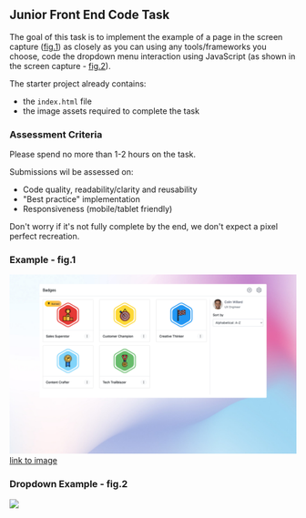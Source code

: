 ## Junior Front End Code Task

The goal of this task is to implement the example of a page in the screen capture ([fig.1](#example---fig1)) as closely as you can using any tools/frameworks you choose, code the dropdown menu interaction using JavaScript (as shown in the screen capture - [fig.2](#dropdown-example---fig2)).

The starter project already contains:
  - the `index.html` file
  - the image assets required to complete the task

### Assessment Criteria

Please spend no more than 1-2 hours on the task.

Submissions wil be assessed on:
- Code quality, readability/clarity and reusability
- "Best practice" implementation
- Responsiveness (mobile/tablet friendly)

Don't worry if it's not fully complete by the end, we don't expect a pixel perfect recreation.

### Example - fig.1
<img src="./assets/examples/example.png" width="600">
<a href="./assets/examples/example.png">link to image</a>

### Dropdown Example - fig.2
<img src="./assets/examples/dropdown-example.gif" width="600">
